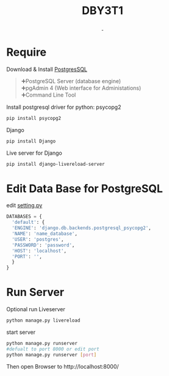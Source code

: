 <h1 align="center">DBY3T1</h1>
<p align="center">
  <a aria-label="contributors graph" href="https://github.com/fumizz01/DBY3T1/graphs/contributors">
    <img alt="" src="https://img.shields.io/github/contributors/fumizz01/DBY3T1.svg">
  </a>
  <a aria-label="last commit" href="https://github.com/fumizz01/DBY3T1/commits/main">
    <img alt="" src="https://img.shields.io/github/last-commit/fumizz01/DBY3T1.svg">
  </a>
</p>

# Require
Download & Install [PostgresSQL](https://www.postgresql.org/download/)   
> ➕PostgreSQL Server (database engine)      
> ➕pgAdmin 4 (Web interface for Administations)          
> ➕Command Line Tool

Install postgresql driver for python: psycopg2
```sh
pip install psycopg2
```
Django
```sh
pip install Django
```
Live server for Django
```sh
pip install django-livereload-server
```
# Edit Data Base for PostgreSQL
edit [setting.py](DatabaseProject/settings.py)
```py
DATABASES = {
  'default': {
  'ENGINE': 'django.db.backends.postgresql_psycopg2',
  'NAME': 'name_database',
  'USER': 'postgres',
  'PASSWORD': 'password',
  'HOST': 'localhost',
  'PORT': '',
  }
}
```

# Run Server
Optional run Liveserver
```sh
python manage.py livereload
```
start server
```sh
python manage.py runserver
#defualt to port 8000 or edit port
python manage.py runserver [port]
```
Then open Browser to http://localhost:8000/

